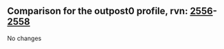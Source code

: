## Comparison for the outpost0 profile, rvn: [2556](https://github.com/PRO100KatYT/FortniteProfileRevisions/tree/main/profiles/outpost0/2556%20outpost0.json)-[2558](https://github.com/PRO100KatYT/FortniteProfileRevisions/tree/main/profiles/outpost0/2558%20outpost0.json)

No changes
